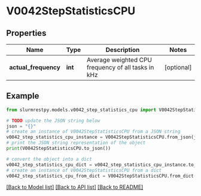 # V0042StepStatisticsCPU


## Properties

Name | Type | Description | Notes
------------ | ------------- | ------------- | -------------
**actual_frequency** | **int** | Average weighted CPU frequency of all tasks in kHz | [optional]

## Example

```python
from slurmrestpy.models.v0042_step_statistics_cpu import V0042StepStatisticsCPU

# TODO update the JSON string below
json = "{}"
# create an instance of V0042StepStatisticsCPU from a JSON string
v0042_step_statistics_cpu_instance = V0042StepStatisticsCPU.from_json(json)
# print the JSON string representation of the object
print(V0042StepStatisticsCPU.to_json())

# convert the object into a dict
v0042_step_statistics_cpu_dict = v0042_step_statistics_cpu_instance.to_dict()
# create an instance of V0042StepStatisticsCPU from a dict
v0042_step_statistics_cpu_from_dict = V0042StepStatisticsCPU.from_dict(v0042_step_statistics_cpu_dict)
```
[[Back to Model list]](../README.md#documentation-for-models) [[Back to API list]](../README.md#documentation-for-api-endpoints) [[Back to README]](../README.md)


